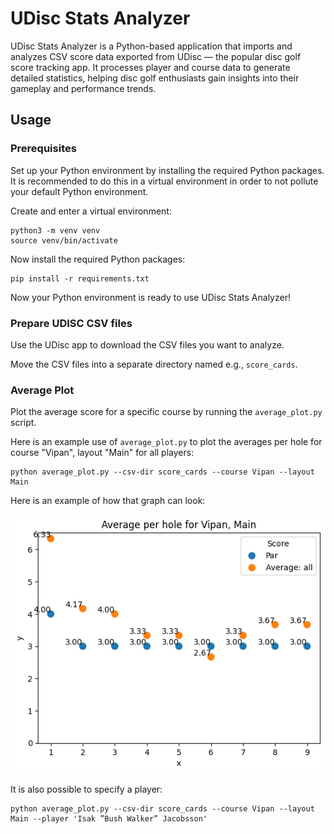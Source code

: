 # UDisc Stats Analyzer

UDisc Stats Analyzer is a Python-based application that imports and analyzes CSV
score data exported from UDisc — the popular disc golf score tracking app. It
processes player and course data to generate detailed statistics, helping disc
golf enthusiasts gain insights into their gameplay and performance trends.

## Usage

### Prerequisites

Set up your Python environment by installing the required Python packages. It is
recommended to do this in a virtual environment in order to not pollute your
default Python environment.

Create and enter a virtual environment:

```
python3 -m venv venv
source venv/bin/activate
```

Now install the required Python packages:

```
pip install -r requirements.txt
```

Now your Python environment is ready to use UDisc Stats Analyzer!

### Prepare UDISC CSV files

Use the UDisc app to download the CSV files you want to analyze.

Move the CSV files into a separate directory named e.g., `score_cards`.

### Average Plot

Plot the average score for a specific course by running the `average_plot.py`
script.

Here is an example use of `average_plot.py` to plot the averages per hole for
course "Vipan", layout "Main" for all players:

```
python average_plot.py --csv-dir score_cards --course Vipan --layout Main
```

Here is an example of how that graph can look:

![average-plot-demo](docs/average-plot-demo.png)

It is also possible to specify a player:

```
python average_plot.py --csv-dir score_cards --course Vipan --layout Main --player 'Isak ”Bush Walker” Jacobsson'
```
